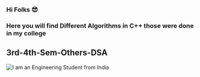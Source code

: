 ### Hi Folks 😎
### Here you will find Different Algorithms in C++ those were done in my college 
## 3rd-4th-Sem-Others-DSA
![I am an Engineering Student from India](https://www.memecreator.org/static/images/memes/5140333.jpg)
